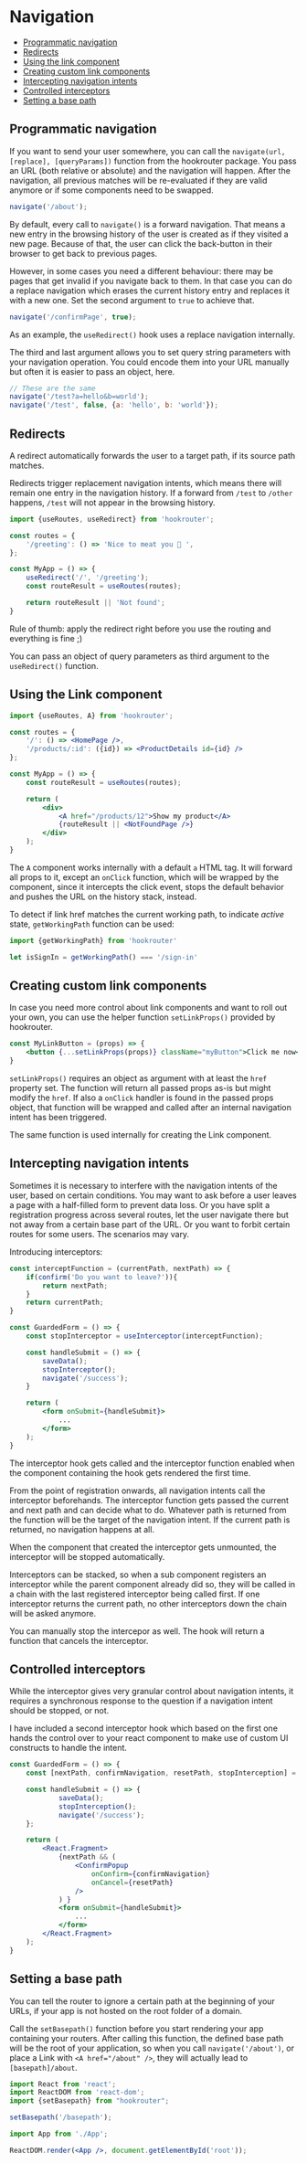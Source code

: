 # Navigation

- [Programmatic navigation](#programmatic-navigation)
- [Redirects](#redirects)
- [Using the link component](#using-the-link-component)
- [Creating custom link components](#creating-custom-link-components)
- [Intercepting navigation intents](#intercepting-navigation-intents)
- [Controlled interceptors](#controlled-interceptors)
- [Setting a base path](#setting-a-base-path)

## Programmatic navigation
If you want to send your user somewhere, you can call the `navigate(url, [replace], [queryParams])` function from the
hookrouter package. You pass an URL (both relative or absolute) and the navigation will happen. After the navigation,
all previous matches will be re-evaluated if they are valid anymore or if some components need to be swapped.

```jsx
navigate('/about');
```

By default, every call to `navigate()` is a forward navigation. That means a new entry in the browsing history of
the user is created as if they visited a new page. Because of that, the user can click the back-button in their browser
to get back to previous pages.

However, in some cases you need a different behaviour: there may be pages that get invalid if you navigate back to them.
In that case you can do a replace navigation which erases the current history entry and replaces it with a new one.
Set the second argument to `true` to achieve that.

```jsx
navigate('/confirmPage', true);
```

As an example, the `useRedirect()` hook uses a replace navigation internally.

The third and last argument allows you to set query string parameters with your navigation operation. You could encode
 them into your URL manually but often it is easier to pass an object, here.

```jsx
// These are the same
navigate('/test?a=hello&b=world');
navigate('/test', false, {a: 'hello', b: 'world'});
```

## Redirects
A redirect automatically forwards the user to a target path, if its source path matches.

Redirects trigger replacement navigation intents, which means there will remain
one entry in the navigation history. If a forward from `/test` to `/other` happens,
`/test` will not appear in the browsing history.


```jsx harmony
import {useRoutes, useRedirect} from 'hookrouter';

const routes = {
    '/greeting': () => 'Nice to meat you 🤤 ',
};

const MyApp = () => {
    useRedirect('/', '/greeting');
    const routeResult = useRoutes(routes);

    return routeResult || 'Not found';
}
```
Rule of thumb: apply the redirect right before you use the routing and everything
is fine ;)

You can pass an object of query parameters as third argument to the `useRedirect()` function.


## Using the Link component
```jsx harmony
import {useRoutes, A} from 'hookrouter';

const routes = {
    '/': () => <HomePage />,
    '/products/:id': ({id}) => <ProductDetails id={id} />
};

const MyApp = () => {
    const routeResult = useRoutes(routes);

    return (
        <div>
            <A href="/products/12">Show my product</A>
            {routeResult || <NotFoundPage />}
        </div>
    );
}
```
The `A` component works internally with a default `a` HTML tag. It will forward
all props to it, except an `onClick` function, which will be wrapped by the component,
since it intercepts the click event, stops the default behavior and pushes the
URL on the history stack, instead.

To detect if link href matches the current working path, to indicate _active_ state, `getWorkingPath` function can be used:
```jsx
import {getWorkingPath} from 'hookrouter'

let isSignIn = getWorkingPath() === '/sign-in'
```


## Creating custom link components
In case you need more control about link components and want to roll out your own, you can use the helper
function `setLinkProps()` provided by hookrouter.

```jsx
const MyLinkButton = (props) => {
    <button {...setLinkProps(props)} className="myButton">Click me now</button>
}
```

`setLinkProps()` requires an object as argument with at least the `href` property set. The function will return
all passed props as-is but might modify the `href`. If also a `onClick` handler is found in the passed props object,
that function will be wrapped and called after an internal navigation intent has been triggered.

The same function is used internally for creating the Link component.

## Intercepting navigation intents
Sometimes it is necessary to interfere with the navigation intents of the user, based on certain conditions.
You may want to ask before a user leaves a page with a half-filled form to prevent data loss. Or you have split a
registration progress across several routes, let the user navigate there but not away from a certain base part of the
URL. Or you want to forbit certain routes for some users. The scenarios may vary.

Introducing interceptors:

```jsx
const interceptFunction = (currentPath, nextPath) => {
    if(confirm('Do you want to leave?')){
        return nextPath;
    }
    return currentPath;
}

const GuardedForm = () => {
    const stopInterceptor = useInterceptor(interceptFunction);

    const handleSubmit = () => {
        saveData();
        stopInterceptor();
        navigate('/success');
    }

    return (
        <form onSubmit={handleSubmit}>
            ...
        </form>
    );
}
```

The interceptor hook gets called and the interceptor function enabled when the component containing the hook gets
rendered the first time.

From the point of registration onwards, all navigation intents call the interceptor beforehands. The interceptor
function gets passed the current and next path and can decide what to do. Whatever path is returned from the function
will be the target of the navigation intent. If the current path is returned, no navigation happens at all.

When the component that created the interceptor gets unmounted, the interceptor will be stopped automatically.

Interceptors can be stacked, so when a sub component registers an interceptor while the parent component already did so,
they will be called in a chain with the last registered interceptor being called first. If one interceptor returns
the current path, no other interceptors down the chain will be asked anymore.

You can manually stop the intercepor as well. The hook will return a function that cancels the interceptor.

## Controlled interceptors
While the interceptor gives very granular control about navigation intents, it requires a synchronous
response to the question if a navigation intent should be stopped, or not.

I have included a second interceptor hook which based on the first one hands the control over to
your react component to make use of custom UI constructs to handle the intent.

```jsx
const GuardedForm = () => {
    const [nextPath, confirmNavigation, resetPath, stopInterception] = useControlledInterceptor();

    const handleSubmit = () => {
            saveData();
            stopInterception();
            navigate('/success');
    };

    return (
        <React.Fragment>
            {nextPath && (
                <ConfirmPopup
                    onConfirm={confirmNavigation}
                    onCancel={resetPath}
                />
            ) }
            <form onSubmit={handleSubmit}>
                ...
            </form>
        </React.Fragment>
    );
}
```

## Setting a base path
You can tell the router to ignore a certain path at the beginning of your URLs, if your app is not hosted on the root
folder of a domain.

Call the `setBasepath()` function before you start rendering your app containing your routers. After calling this function,
the defined base path will be the root of your application, so when you call `navigate('/about')`,
or place a Link with `<A href="/about" />`, they will actually lead to `[basepath]/about`.

```jsx
import React from 'react';
import ReactDOM from 'react-dom';
import {setBasepath} from "hookrouter";

setBasepath('/basepath');

import App from './App';

ReactDOM.render(<App />, document.getElementById('root'));
```
